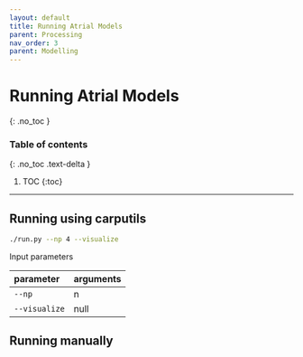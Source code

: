 ```yaml
---
layout: default
title: Running Atrial Models
parent: Processing
nav_order: 3
parent: Modelling
---
```


# Running Atrial Models
{: .no_toc }

### Table of contents
{: .no_toc .text-delta }

1. TOC
{:toc}

---
## Running using carputils

```bash
./run.py --np 4 --visualize
```
Input parameters

| parameter    | arguments   |
|:-------------|:------------|
| `--np`         | n           |
| `--visualize`  | null        |


## Running manually
